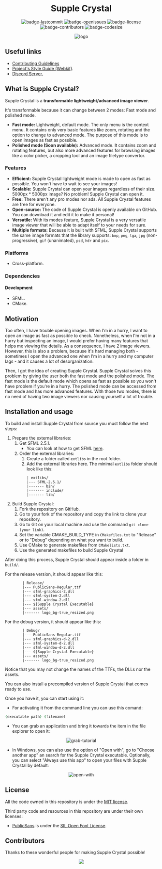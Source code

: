 <h1 align="center">Supple Crystal</h1>

<p align="center">
  <img alt="badge-lastcommit" src="https://img.shields.io/github/last-commit/GaryNLOL/Supple-Crystal?style=for-the-badge">
  <img alt="badge-openissues" src="https://img.shields.io/github/issues-raw/GaryNLOL/Supple-Crystal?style=for-the-badge">
  <img alt="badge-license" src="https://img.shields.io/github/license/GaryNLOL/Supple-Crystal?style=for-the-badge">
  <img alt="badge-contributors" src="https://img.shields.io/github/contributors/GaryNLOL/Supple-Crystal?style=for-the-badge">
  <img alt="badge-codesize" src="https://img.shields.io/github/languages/code-size/GaryNLOL/Supple-Crystal?style=for-the-badge">
</p>

<p align="center">
  <img alt="logo" src="https://user-images.githubusercontent.com/46727048/141652770-78d07476-c5fa-40fd-8c49-9843be74d0ed.png" />
</p>

## Useful links
- [Contributing Guidelines](https://github.com/GaryNLOL/Supple-Crystal/blob/main/docs/CONTRIBUTING.md)
- [Project's Style Guide (Webkit)](https://webkit.org/code-style-guidelines/).
- [Discord Server.](https://discord.gg/RQN6gcDQwX)

## What is Supple Crystal?
Supple Crystal is a **transformable lightweight/advanced image viewer**.

It's transformable because it can change between 2 modes: Fast mode and polished mode.
- **Fast mode:** Lightweight, default mode. The only menu is the context menu. It contains only very basic features like zoom, rotating and the option to change to advanced mode. The purpose of this mode is to open images as fast as possible.
- **Polished mode (Soon available):** Advanced mode. It contains zoom and rotating features, but also more advanced features for browsing images like a color picker, a cropping tool and an image filetype convertor.

### Features
- **Efficient:** Supple Crystal lightweight mode is made to open as fast as possible. You won't have to wait to see your images!
- **Scalable:** Supple Crystal can open your images regardless of their size. 5000px * 5000px image? No problem! Supple Crystal can open it.
- **Free:** There aren't any pro modes nor ads. All Supple Crystal features are free for everyone.
- **Open-source:** The code of Supple Crystal is openly available on GitHub. You can download it and edit it to make it personal!
- **Versatile:** With its modes feature, Supple Crystal is a very versatile image viewer that will be able to adapt itself to your needs for sure.
- **Multiple formats:** Because it is built with SFML, Supple Crystal supports the same image formats that the library supports: `bmp`, `png`, `tga`, `jpg` (non-progressive), `gif` (unanimated), `psd`, `hdr` and `pic`.

### Platforms
- Cross-platform.

### Dependencies
#### Development
- SFML.
- CMake.

## Motivation
Too often, I have trouble opening images. When I'm in a hurry, I want to open an image as fast as possible to check. Nonetheless, when I'm not in a hurry but inspecting an image, I would prefer having many features that helps me viewing the details. As a consequence, I have 2 image viewers. However, this is also a problem, because it's hard managing both - sometimes I open the advanced one when I'm in a hurry and my computer lags - and it causes a lot of desorganization.

Then, I got the idea of creating Supple Crystal. Supple Crystal solves this problem by giving the user both the fast mode and the polished mode. The fast mode is the default mode which opens as fast as possible so you won't have problem if you're in a hurry. The polished mode can be accessed from fast mode and has more advanced features. With those two modes, there is no need of having two image viewers nor causing yourself a lot of trouble.

## Installation and usage
To build and install Supple Crystal from source you must follow the next steps:
1. Prepare the external libraries:
   1. Get SFML 2.5.1.
        - You can look at how to get SFML [here](https://www.sfml-dev.org/tutorials/2.5/).
   2. Order the external libraries:
        1. Create a folder called `extlibs` in the root folder.
        2. Add the external libraries here. The minimal `extlibs` folder should look like this:
           ```
           | extlibs/
           |--- SFML-2.5.1/
           |------- bin/
           |------- include/
           |------- lib/
           ```
2. Build Supple Crystal:
   1. Fork the repository on GitHub.
   2. Go to your fork of the repository and copy the link to clone your repository.
   3. Go to Git on your local machine and use the command `git clone (your link)`.
   4. Set the variable CMAKE_BUILD_TYPE in `CMakefiles.txt` to "Release" or to "Debug" depending on what you want to build.
   5. Use CMake to generate makefiles from `CMakelists.txt`.
   6. Use the generated makefiles to build Supple Crystal

After doing this process, Supple Crystal should appear inside a folder in `build/`.

For the release version, it should appear like this:
```
        | Release/
        |--- PublicSans-Regular.ttf
        |--- sfml-graphics-2.dll
        |--- sfml-system-2.dll
        |--- sfml-window-2.dll
        |--- ${Supple Crystal Executable}
        |--- assets/
        |------- logo_bg-true_resized.png
```

For the debug version, it should appear like this:
```
        | Debug/
        |--- PublicSans-Regular.ttf
        |--- sfml-graphics-d-2.dll
        |--- sfml-system-d-2.dll
        |--- sfml-window-d-2.dll
        |--- ${Supple Crystal Executable}
        |--- assets/
        |------- logo_bg-true_resized.png
```
Notice that you may not change the names of the TTFs, the DLLs nor the assets.

You can also install a precompiled version of Supple Crystal that comes ready to use. 

Once you have it, you can start using it:
- For activating it from the command line you can use this comand:
```cmd
(executable path) (filename) 
```
- You can grab an application and bring it towards the item in the file explorer to open it:

<p align="center"><img alt="grab-tutorial" src="https://user-images.githubusercontent.com/46727048/135758516-775036cf-de4f-4584-9734-1139ed00a5ce.gif"></p>

- In Windows, you can also use the option of "Open with", go to "Choose another app" an search for the Supple Crystal executable. Optionally, you can select "Always use this app" to open your files with Supple Crystal by default:

<p align="center"><img alt="open-with" src="https://user-images.githubusercontent.com/46727048/135758901-fa32d5d5-700e-420b-a62f-5c360cb8e53a.gif"></p>

## License
All the code owned in this repository is under the [MIT license](https://github.com/GaryNLOL/Supple-Crystal/blob/main/LICENSE).

Third party code and resources in this repository are under their own licenses:
- [PublicSans](https://github.com/GaryNLOL/Supple-Crystal/tree/main/third-party/PublicSans) is under the [SIL Open Font License](https://github.com/GaryNLOL/Supple-Crystal/blob/main/third-party/PublicSans/LICENSE).


## Contributors
Thanks to these wonderful people for making Supple Crystal possible!

<p align="center"><a href="https://github.com/GaryNLOL/Supple-Crystal/graphs/contributors"><img src="https://contrib.rocks/image?repo=GaryNLOL/Supple-Crystal" /></a></p>
